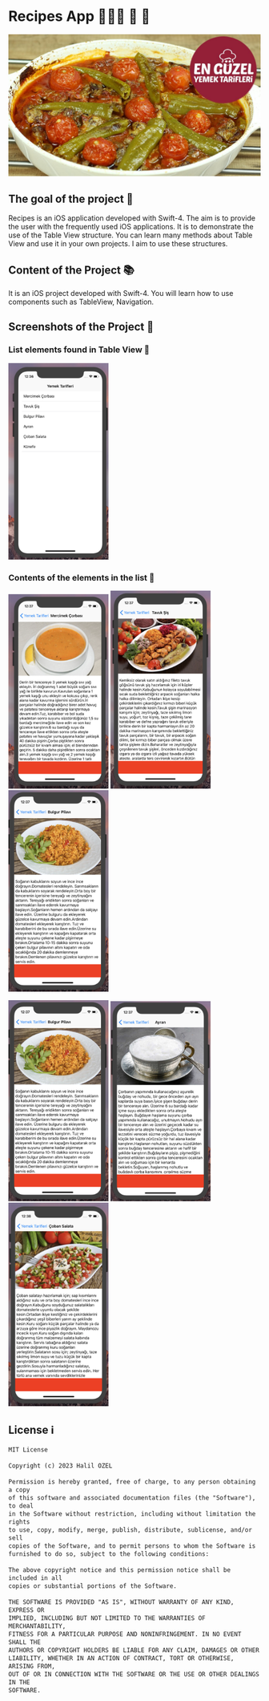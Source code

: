 # Recipes App 👩🏻‍🍳 🥘 🍰

![Screenshot](yemek.jpg)

## The goal of the project 👀

Recipes is an iOS application developed with Swift-4. The aim is to provide the user with the frequently used iOS applications.
It is to demonstrate the use of the Table View structure. You can learn many methods about Table View and use it in your own projects.
I aim to use these structures.

## Content of the Project 📚
It is an iOS project developed with Swift-4. You will learn how to use components such as TableView, Navigation. <br>

## Screenshots of the Project 📱

### List elements found in Table View 📜

<img src="img1.png" width="200" />  

### Contents of the elements in the list 📄

<img src="img2.png" width="200" /> <img src="img3.png" width="200" /> <img src="img4.png" width="200" />

<img src="img4.png" width="200" />  <img src="img5.png" width="200" /> <img src="img6.png" width="200" />

## License  ℹ️
```
MIT License

Copyright (c) 2023 Halil OZEL

Permission is hereby granted, free of charge, to any person obtaining a copy
of this software and associated documentation files (the "Software"), to deal
in the Software without restriction, including without limitation the rights
to use, copy, modify, merge, publish, distribute, sublicense, and/or sell
copies of the Software, and to permit persons to whom the Software is
furnished to do so, subject to the following conditions:

The above copyright notice and this permission notice shall be included in all
copies or substantial portions of the Software.

THE SOFTWARE IS PROVIDED "AS IS", WITHOUT WARRANTY OF ANY KIND, EXPRESS OR
IMPLIED, INCLUDING BUT NOT LIMITED TO THE WARRANTIES OF MERCHANTABILITY,
FITNESS FOR A PARTICULAR PURPOSE AND NONINFRINGEMENT. IN NO EVENT SHALL THE
AUTHORS OR COPYRIGHT HOLDERS BE LIABLE FOR ANY CLAIM, DAMAGES OR OTHER
LIABILITY, WHETHER IN AN ACTION OF CONTRACT, TORT OR OTHERWISE, ARISING FROM,
OUT OF OR IN CONNECTION WITH THE SOFTWARE OR THE USE OR OTHER DEALINGS IN THE
SOFTWARE.
```

